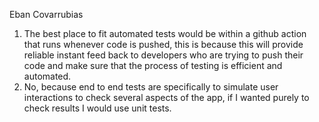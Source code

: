 Eban Covarrubias 
1. The best place to fit automated tests would be within a github action that runs whenever code is pushed, this is because this will provide reliable instant feed back to developers who are trying to push their code and make sure that the process of testing is efficient and automated.
2. No, because end to end tests are specifically to simulate user interactions to check several aspects of the app, if I wanted purely to check results I would use unit tests.



